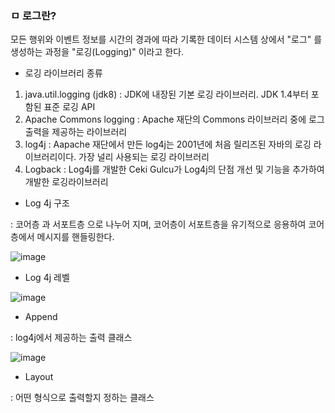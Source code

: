 ### ㅁ 로그란?
 
모든 행위와 이벤트 정보를 시간의 경과에 따라 기록한 데이터 시스템 상에서 "로그" 를 생성하는 과정을 "로깅(Logging)" 이라고 한다.

- 로깅 라이브러리 종류


1. java.util.logging (jdk8) : JDK에 내장된 기본 로깅 라이브러리. JDK 1.4부터 포함된 표준 로깅 API
2. Apache Commons logging : Apache 재단의 Commons 라이브러리 중에 로그 출력을 제공하는 라이브러리
3. log4j : Aapache 재단에서 만든 log4j는 2001년에 처음 릴리즈된 자바의 로깅 라이브러리이다. 가장 널리 사용되는 로깅 라이브러리
4. Logback : Log4j를 개발한 Ceki Gulcu가 Log4j의 단점 개선 및 기능을 추가하여 개발한 로깅라이브러리


- Log 4j 구조

: 코어층 과 서포트층 으로 나누어 지며, 코어층이 서포트층을 유기적으로 응용하여 코어층에서 메시지를 핸들링한다.

![image](https://user-images.githubusercontent.com/62640332/160344024-31d6133b-a6f2-46b5-b64c-1135538ff472.png)

- Log 4j 레벨

![image](https://user-images.githubusercontent.com/62640332/160344107-08f81422-3e20-4a07-9dab-9f803adfefbe.png)


- Append 

: log4j에서 제공하는 출력 클래스

![image](https://user-images.githubusercontent.com/62640332/160344184-4dd80ecc-471d-4af8-a113-a97289cb78c9.png)

- Layout

: 어떤 형식으로 출력할지 정하는 클래스
